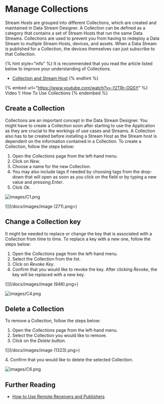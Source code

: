 # Manage Collections

Stream Hosts are grouped into different Collections, which are created and maintained in Data Stream Designer. A Collection can be defined as a category that contains a set of Stream Hosts that run the same Data Streams. Collections are used to prevent you from having to redeploy a Data Stream to multiple Stream Hosts, devices, and assets. When a Data Stream is published for a Collection, the devices themselves can just subscribe to that Collection.

{% hint style="info" %}
It is recommended that you read the article listed below to improve your understanding of Collections.

* [Collection and Stream Host](../../concepts/collection.md)
{% endhint %}

{% embed url="https://www.youtube.com/watch?v=-f2TRr-OQSY" %}
Video 1: How To Use Collections
{% endembed %}

## Create a Collection

Collections are an important concept in the Data Stream Designer. You might have to create a Collection soon after starting to use the Application as they are crucial to the workings of use cases and Streams. A Collection also has to be created before installing a Stream Host as the Stream host is dependent on the information contained in a Collection. To create a Collection, follow the steps below:

1. Open the _Collections_ page from the left-hand menu.
2. Click on _New_.
3. Choose a name for the new Collection.
4. You may also include tags if needed by choosing tags from the drop-down that will open as soon as you click on the field or by typing a new value and pressing _Enter_.
5. Click _Ok_.

![images/C1.png](/docs/images/C1.png)

![](/docs/images/image (271).png>)

## Change a Collection key

It might be needed to replace or change the key that is associated with a Collection from time to time. To replace a key with a new one, follow the steps below:

1. Open the _Collections_ page from the left-hand menu.
2. Select the Collection from the list.
3. Click on _Revoke Key_.
4. Confirm that you would like to revoke the key. After clicking _Revoke_, the key will be replaced with a new key.

![](/docs/images/image (946).png>)

![images/C4.png](/docs/images/C4.png)

## Delete a Collection

To remove a Collection, follow the steps below:

1. Open the _Collections_ page from the left-hand menu.
2. Select the Collection you would like to remove.
3. Click on the _Delete_ button.

![](/docs/images/image (1323).png>)

&#x20;   4\. Confirm that you would like to delete the selected Collection.

![images/C6.png](/docs/images/C6.png)

## Further Reading

* [How to Use Remote Receivers and Publishers](remote-receivers-and-publishers.md)



